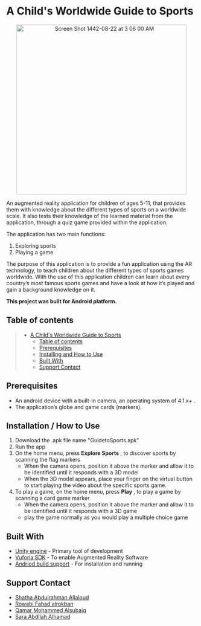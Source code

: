 # A Child's Worldwide Guide to Sports
<p align="center"> <img width="450" alt="Screen Shot 1442-08-22 at 3 06 00 AM" src="https://user-images.githubusercontent.com/81882196/113494642-cef39b00-94f2-11eb-96e8-cd0d1d58935a.png">
</p>
An augmented reality application for children of ages 5-11, that provides them with knowledge about  the different types of sports on a worldwide scale. It also tests their knowledge of the learned material from the application, through a quiz game provided within the application.
<br>

The application has two main functions:

1. Exploring sports
2. Playing a game 

The purpose of this application is to provide a fun application using the AR technology, to teach children about the different types of sports games worldwide. With the use of this application children can learn about every country’s most famous sports games and have a look at how it’s played and gain a background knowledge on it.  

__This project was built for Android platform.__

## Table of contents

> * [A Child's Worldwide Guide to Sports](#A-Child's-Worldwide-Guide-to-Sports)
>   * [Table of contents](#table-of-contents)
>   * [Prerequisites](#Prerequisites)
>   * [Installing and How to Use](#Installation--How-to-Use)
>   * [Built With](#Built-With)
>   * [Support Contact](#Support-Contact)

## Prerequisites
*	An android device with a built-in camera, an operating system of 4.1.x+ .
*	The application’s globe and game cards (markers).

## Installation / How to Use
1. Download the .apk file name "GuidetoSports.apk"
2. Run the app
3. On the home menu, press __Explore Sports__ , to discover sports by scanning the flag markers
    * When the camera opens, position it above the marker and allow it to be identified until it responds with a 3D model
    * When the 3D model appears, place your finger on the virtual button to start playing the video about the specific sports game.
4. To play a game, on the home menu, press __Play__ , to play a game by scanning a card game marker
    * When the camera opens, position it above the marker and allow it to be identified until it responds with a 3D game
    * play the game normally as you would play a multiple choice game

## Built With
* [Unity engine](https://unity3d.com/get-unity/download) - Primary tool of development
* [Vuforia SDK](https://developer.vuforia.com/downloads/sdk) - To enable Augmented Reality Software
* [Andriod build support](https://docs.unity3d.com/Manual/android-sdksetup.html) - For installation and running

## Support Contact
- [Shatha Abdulrahman Aljaloud](saialjaloud@sm.imamu.edu.sa)
- [Rowabi Fahad alrokban](rfalrokban@sm.imamu.edu.sa)
- [Qamar Mohammed Alsubaiq](qmmalsubaiq@sm.imamu.edu.sa)
- [Sara Abdllah Alhamad](saoalhamad@sm.imamu.edu.sa)


